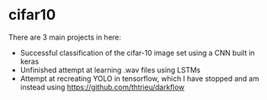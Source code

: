 # cifar10
There are 3 main projects in here:
* Successful classification of the cifar-10 image set using a CNN built in keras
* Unfinished attempt at learning .wav files using LSTMs
* Attempt at recreating YOLO in tensorflow, which I have stopped and am instead using https://github.com/thtrieu/darkflow 
